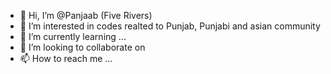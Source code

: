 - 👋 Hi, I’m @Panjaab (Five Rivers)
- 👀 I’m interested in codes realted to Punjab, Punjabi and asian community
- 🌱 I’m currently learning ...
- 💞️ I’m looking to collaborate on 
- 📫 How to reach me ...

<!---
Panjaab/Panjaab is a ✨ special ✨ repository because its `README.md` (this file) appears on your GitHub profile.
You can click the Preview link to take a look at your changes.
--->
